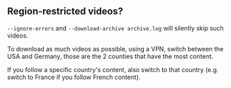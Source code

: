 ## Region-restricted videos?

`--ignore-errors` and `--download-archive archive.log` will silently skip such videos.

To download as much videos as possible, using a VPN, switch between the USA and Germany, those are the 2 counties that have the most content.

 If you follow a specific country's content, also switch to that country (e.g. switch to France if you follow French content). 
